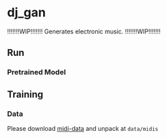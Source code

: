 # dj_gan
!!!!!!!WIP!!!!!!! Generates electronic music. !!!!!!!WIP!!!!!!!

## Run
### Pretrained Model

## Training
### Data
Please download 
[midi-data](https://drive.google.com/u/0/uc?export=download&confirm=VF04&id=0B4wY8oEgAUnjX3NzSUJCNVZHbmc) 
and unpack at `data/midis`


